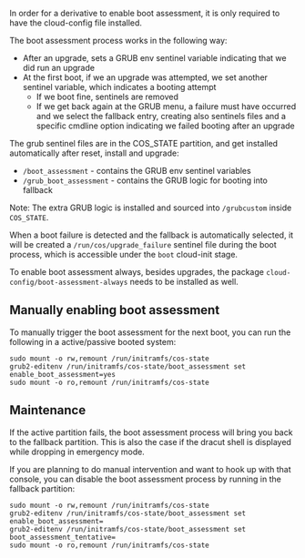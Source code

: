 In order for a derivative to enable boot assessment, it is only required to have the cloud-config file installed.

The boot assessment process works in the following way:

- After an upgrade, sets a GRUB env sentinel variable indicating that we did run an upgrade
- At the first boot, if we an upgrade was attempted, we set another sentinel variable, which indicates a booting attempt
  - If we boot fine, sentinels are removed
  - If we get back again at the GRUB menu, a failure must have occurred and we select the fallback entry, creating also
    sentinels files and a specific cmdline option indicating we failed booting after an upgrade

The grub sentinel files are in the COS_STATE partition, and get installed automatically after reset, install and upgrade:

- `/boot_assessment` - contains the GRUB env sentinel variables
- `/grub_boot_assessment` - contains the GRUB logic for booting into fallback

Note: The extra GRUB logic is installed and sourced into `/grubcustom` inside `COS_STATE`.

When a boot failure is detected and the fallback is automatically selected, it will be created a `/run/cos/upgrade_failure` sentinel file during the boot process, which is accessible under the `boot` cloud-init stage.

To enable boot assessment always, besides upgrades, the package `cloud-config/boot-assessment-always` needs to be installed as well.

## Manually enabling boot assessment

To manually trigger the boot assessment for the next boot, you can run the following in a active/passive booted system:

```
sudo mount -o rw,remount /run/initramfs/cos-state
grub2-editenv /run/initramfs/cos-state/boot_assessment set enable_boot_assessment=yes
sudo mount -o ro,remount /run/initramfs/cos-state
```

## Maintenance

If the active partition fails, the boot assessment process will bring you back to the fallback partition. This is also the case if the dracut shell is displayed while dropping in emergency mode.

If you are planning to do manual intervention and want to hook up with that console, you can disable the boot assessment process by running in the fallback partition:

```
sudo mount -o rw,remount /run/initramfs/cos-state
grub2-editenv /run/initramfs/cos-state/boot_assessment set enable_boot_assessment=
grub2-editenv /run/initramfs/cos-state/boot_assessment set boot_assessment_tentative=
sudo mount -o ro,remount /run/initramfs/cos-state
```